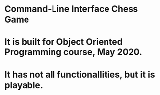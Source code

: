 # Command-Line Interface Chess Game

# It is built for Object Oriented Programming course, May 2020.
# It has not all functionallities, but it is playable.
